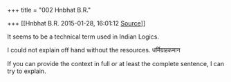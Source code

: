 +++
title = "002 Hnbhat B.R."

+++
[[Hnbhat B.R.	2015-01-28, 16:01:12 [Source](https://groups.google.com/g/samskrita/c/Xaia8SiAq38)]]



It seems to be a technical term used in Indian Logics.

  

I could not explain off hand without the resources. धर्मिग्राहकमान

  

If you can provide the context in full or at least the complete sentence, I can try to explain.

